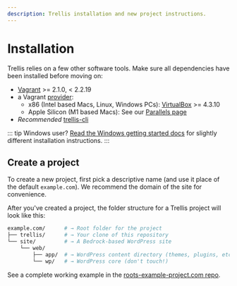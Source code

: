 ```yaml
---
description: Trellis installation and new project instructions.
---
```


# Installation

Trellis relies on a few other software tools. Make sure all dependencies have been installed before moving on:

- [Vagrant](https://www.vagrantup.com/downloads.html) >= 2.1.0, < 2.2.19
- a Vagrant [provider](https://www.vagrantup.com/docs/providers):
  - x86 (Intel based Macs, Linux, Windows PCs): [VirtualBox](https://www.virtualbox.org/wiki/Downloads) >= 4.3.10
  - Apple Silicon (M1 based Macs): See our [Parallels page](vagrant.md#parallels-apple-silicon-m1-macs)
- *Recommended* [trellis-cli](https://github.com/roots/trellis-cli)

::: tip Windows user?
[Read the Windows getting started docs](../../getting-started/windows.md) for slightly different installation instructions.
:::

## Create a project

To create a new project, first pick a descriptive name (and use it place of the default `example.com`).
We recommend the domain of the site for convenience.

<CodeSwitcher :languages="{cli:'Trellis CLI',manual:'Manual'}">
<template v-slot:cli>

```bash
$ trellis new example.com
```

</template>
<template v-slot:manual>

1. Create a new project directory:
```bash
$ mkdir example.com && cd example.com
```
2. Install Trellis:
```bash
$ git clone --depth=1 git@github.com:roots/trellis.git && rm -rf trellis/.git
```
3. Install Bedrock into the `site` directory:
```bash
$ composer create-project roots/bedrock site
```

</template>
</CodeSwitcher>

After you've created a project, the folder structure for a Trellis project will look like this:

```bash
example.com/      # → Root folder for the project
├── trellis/      # → Your clone of this repository
└── site/         # → A Bedrock-based WordPress site
    └── web/
        ├── app/  # → WordPress content directory (themes, plugins, etc.)
        └── wp/   # → WordPress core (don't touch!)
```

See a complete working example in the [roots-example-project.com repo](https://github.com/roots/roots-example-project.com).
